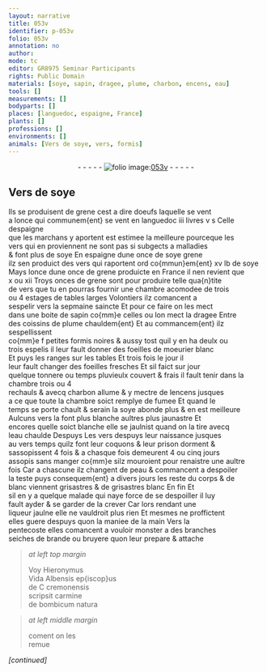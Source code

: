 ```yaml
---
layout: narrative
title: 053v
identifier: p-053v
folio: 053v
annotation: no
author:
mode: tc
editor: GR8975 Seminar Participants
rights: Public Domain
materials: [soye, sapin, dragee, plume, charbon, encens, eau]
tools: []
measurements: []
bodyparts: []
places: [languedoc, espaigne, France]
plants: []
professions: []
environments: []
animals: [Vers de soye, vers, formis]
---
```


<div class="folio" align="center">- - - - - <a href="http://gallica.bnf.fr/ark:/12148/btv1b10500001g/f112.image" target="_blank"><img src="https://cu-mkp.github.io/2017-workshop-edition/assets/photo-icon.png" alt="folio image: " style="display:inline-block; margin-bottom:-3px;"/>053v</a> - - - - - </div>  
  

## <span class="al">Vers de <span class="m">soye</span></span>

 
Ils se produisent de grene cest a dire doeufs laquelle se vent<br/> a lonce qui communem{ent} se vent en <span class="pl">languedoc</span> iii livres v s Celle d<span class="pl">espaigne</span><br/> que les marchans y aportent est estimee la meilleure pourceque les<br/> <span class="al">vers</span> qui en proviennent ne sont pas si subgects a malladies<br/> & font plus de <span class="m">soye</span> En <span class="pl">espaigne</span> dune once de <span class="del"><span class="m">soye</span></span> grene<br/> ilz sen produict des vers qui raportent <span class="del">ord</span> co{mmun}em{ent} xv lb de <span class="m">soye</span><br/> Mays <span class="del">lonce</span> dune once de grene produicte en <span class="pl">France</span> il nen revient que<br/> x ou xii Troys onces de grene sont pour produire telle qua{n}tite<br/> de <span class="al">vers</span> que tu en pourras fournir une chambre acomodee de trois<br/> ou 4 estages de tables larges Volontiers ilz comancent a<br/> sespelir vers la sepmaine saincte Et pour ce faire on les mect<br/> dans une boite de <span class="m">sapin</span> co{mm}e celles ou lon mect la <span class="m">dragee</span> Entre<br/> des coissins de <span class="m">plume</span> chauldem{ent} Et au commancem{ent} ilz sespellissent<br/> co{mm}e <span class="del">f</span> petites <span class="al">formis</span> noires & aussy tost quil y en ha deulx ou<br/> trois espelis il leur fault donner des foeilles de moeurier blanc<br/> Et puys les ranges sur les tables Et trois fois le jour il<br/> leur fault changer des foeilles fresches Et sil faict sur jour<br/> quelque tonnere <span class="add">ou temps pluvieulx couvert & frais</span> il fault tenir dans la chambre trois ou 4<br/> rechauls & avecq <span class="m">charbon</span> allume & y mectre de l<span class="m">encens</span> jusques<br/> a ce que toute la chambre soict remplye de fumee Et quand le<br/> temps se porte chault & serain la <span class="m">soye</span> abonde plus & en est meilleure<br/> Aulcuns <span class="al">vers</span> la font plus blanche aultres plus jaunastre Et<br/> encores quelle soict blanche elle se jaulnist quand on la tire avecq<br/> l<span class="m">eau</span> chaulde <span class="del">Despuys</span> Les <span class="al">vers</span> despuys leur naissance jusques<br/> au <span class="del">vers</span> temps quilz font leur coquons & leur prison dorment &<br/> sassopissent 4 fois & a chasque fois demeurent 4 ou cinq jours<br/> assopis sans manger co{mm}e silz mouroient pour renaistre une aultre<br/> fois Car a chascune ilz changent de peau & commancent a despoiler<br/> la teste puys consequem{ent} a divers jours les reste du corps & de<br/> blanc viennent grisastres & de grisastres blanc <span class="del">En fin</span> Et<br/> sil en y a quelque malade qui naye force de se despoiller il luy<br/> fault ayder & se garder de la crever Car lors rendant une<br/> liqueur jaulne elle ne vauldroit plus rien Et mesmes ne proffictent<br/> elles guere despuys quon la maniee de la main Vers la<br/> pentecoste elles comancent a vouloir monster a des branches<br/> seiches de brande ou bruyere quon leur prepare & attache
 
> *at left top margin*
> 
> 
>   Voy Hieronymus<br/> Vida Albensis ep{iscop}us<br/> <span class="del"> de C</span> cremonensis<br/> scripsit carmine<br/> de bombicum natura 
 
> *at left middle margin*
> 
> 
>   coment on les<br/> remue 
 
*[continued]*
 
